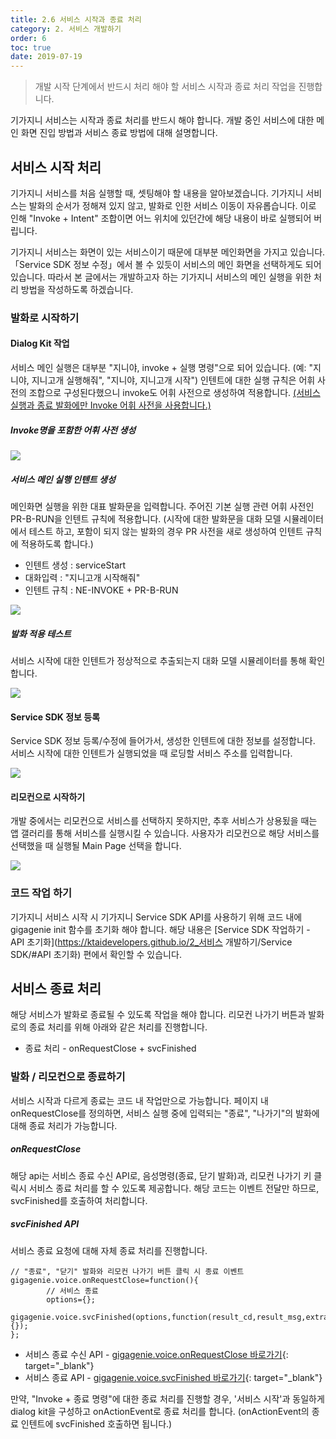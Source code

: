```yaml
---
title: 2.6 서비스 시작과 종료 처리
category: 2. 서비스 개발하기
order: 6
toc: true
date: 2019-07-19
---
```


> 개발 시작 단계에서 반드시 처리 해야 할 서비스 시작과 종료 처리 작업을 진행합니다.

기가지니 서비스는 시작과 종료 처리를 반드시 해야 합니다. 개발 중인 서비스에 대한 메인 화면 진입 방법과 서비스 종료 방법에 대해 설명합니다.

## 서비스 시작 처리

기가지니 서비스를 처음 실행할 때, 셋팅해야 할 내용을 알아보겠습니다.  기가지니 서비스는 발화의 순서가 정해져 있지 않고, 발화로 인한 서비스 이동이 자유롭습니다. 이로 인해 "Invoke + Intent" 조합이면 어느 위치에 있던간에 해당 내용이 바로 실행되어 버립니다.  

기가지니 서비스는 화면이 있는 서비스이기 때문에 대부분 메인화면을 가지고 있습니다. 「Service SDK 정보 수정」에서 볼 수 있듯이 서비스의 메인 화면을 선택하게도 되어 있습니다. 따라서 본 글에서는 개발하고자 하는 기가지니 서비스의 메인 실행을 위한 처리 방법을 작성하도록 하겠습니다. 

### 발화로 시작하기

#### Dialog Kit 작업

서비스 메인 실행은 대부분 "지니야, invoke + 실행 명령"으로 되어 있습니다. (예: "지니야, 지니고개 실행해줘", "지니야, 지니고개 시작") 인텐트에 대한 실행 규칙은 어휘 사전의 조합으로 구성된다했으니 invoke도 어휘 사전으로 생성하여 적용합니다. <u>(서비스 실행과 종료 발화에만 Invoke 어휘 사전을 사용합니다.)</u>

<h5>Invoke명을 포함한 어휘 사전 생성</h5>

<img src = "https://user-images.githubusercontent.com/36177711/61199763-1122ea80-a71a-11e9-922a-df611b20948d.png">

<h5>서비스 메인 실행 인텐트 생성</h5>

메인화면 실행을 위한 대표 발화문을 입력합니다. 주어진 기본 실행 관련 어휘 사전인 PR-B-RUN을 인텐트 규칙에 적용합니다. (시작에 대한 발화문을 대화 모델 시뮬레이터에서 테스트 하고, 포함이 되지 않는 발화의 경우 PR 사전을 새로 생성하여 인텐트 규칙에 적용하도록 합니다.)

- 인텐트 생성 : serviceStart
- 대화입력 : "지니고개 시작해줘"
- 인텐트 규칙 : NE-INVOKE + PR-B-RUN

<img src = "https://user-images.githubusercontent.com/36177711/61200186-9529a200-a71b-11e9-9a4f-191cfe9aedde.png">

<h5>발화 적용 테스트</h5>

서비스 시작에 대한 인텐트가 정상적으로 추출되는지 대화 모델 시뮬레이터를 통해 확인합니다.

<img src = "https://user-images.githubusercontent.com/36177711/61348541-0728f500-a89c-11e9-96c7-c3e1a64838e2.png">

#### Service SDK 정보 등록

Service SDK 정보 등록/수정에 들어가서, 생성한 인텐트에 대한 정보를 설정합니다. 서비스 시작에 대한 인텐트가 실행되었을 때 로딩할 서비스 주소를 입력합니다.

<img src = "https://user-images.githubusercontent.com/36177711/61200683-3fee9000-a71d-11e9-8851-7fe21c8cd349.png">

#### 리모컨으로 시작하기

개발 중에서는 리모컨으로 서비스를 선택하지 못하지만, 추후 서비스가 상용됬을 때는 앱 갤러리를 통해 서비스를 실행시킬 수 있습니다. 사용자가 리모컨으로 해당 서비스를 선택했을 때 실행될 Main Page 선택을 합니다. 

<img src = "https://user-images.githubusercontent.com/36177711/61200683-3fee9000-a71d-11e9-8851-7fe21c8cd349.png">

### 코드 작업 하기

기가지니 서비스 시작 시 기가지니 Service SDK API를 사용하기 위해 코드 내에 gigagenie init 함수를 초기화 해야 합니다. 해당 내용은 [Service SDK 작업하기 - API 초기화](https://ktaidevelopers.github.io/2_서비스 개발하기/Service SDK/#API 초기화) 편에서 확인할 수 있습니다. 

## 서비스 종료 처리

해당 서비스가 발화로 종료될 수 있도록 작업을 해야 합니다. 리모컨 나가기 버튼과 발화로의 종료 처리를 위해 아래와 같은 처리를 진행합니다.

- 종료 처리 - onRequestClose + svcFinished

### 발화 / 리모컨으로 종료하기

서비스 시작과 다르게 종료는 코드 내 작업만으로 가능합니다. 페이지 내 onRequestClose를 정의하면, 서비스 실행 중에 입력되는 "종료", "나가기"의 발화에 대해 종료 처리가 가능합니다.  

<h5>onRequestClose</h5>

해당 api는 서비스 종료 수신 API로, 음성명령(종료, 닫기 발화)과, 리모컨 나가기 키 클릭시 서비스 종료 처리를 할 수 있도록 제공합니다. 해당 코드는 이벤트 전달만 하므로, svcFinished를 호출하여 처리합니다.

<h5>svcFinished API</h5>

서비스 종료 요청에 대해 자체 종료 처리를 진행합니다.  

```
// "종료", "닫기" 발화와 리모컨 나가기 버튼 클릭 시 종료 이벤트
gigagenie.voice.onRequestClose=function(){
		// 서비스 종료
		options={};
		gigagenie.voice.svcFinished(options,function(result_cd,result_msg,extra){});
};
```

- 서비스 종료 수신 API - [gigagenie.voice.onRequestClose 바로가기](<https://github.com/GiGAGenie-ServiceSDK/UserGuide/wiki/voice.onRequestClose>){: target="_blank"}
- 서비스 종료 API - [gigagenie.voice.svcFinished 바로가기](<https://github.com/GiGAGenie-ServiceSDK/UserGuide/wiki/voice.svcFinished>){: target="_blank"}

만약, "Invoke + 종료 명령"에 대한 종료 처리를 진행할 경우, '서비스 시작'과 동일하게 dialog kit을 구성하고 onActionEvent로 종료 처리를 합니다. (onActionEvent의 종료 인텐트에 svcFinished 호출하면 됩니다.)